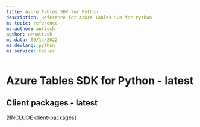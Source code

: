 ```yaml
---
title: Azure Tables SDK for Python
description: Reference for Azure Tables SDK for Python
ms.topic: reference
ms.author: antisch
author: annatisch
ms.data: 09/14/2022
ms.devlang: python
ms.service: tables
---
```

# Azure Tables SDK for Python - latest

## Client packages - latest
[!INCLUDE [client-packages](tables-client-index.md)]